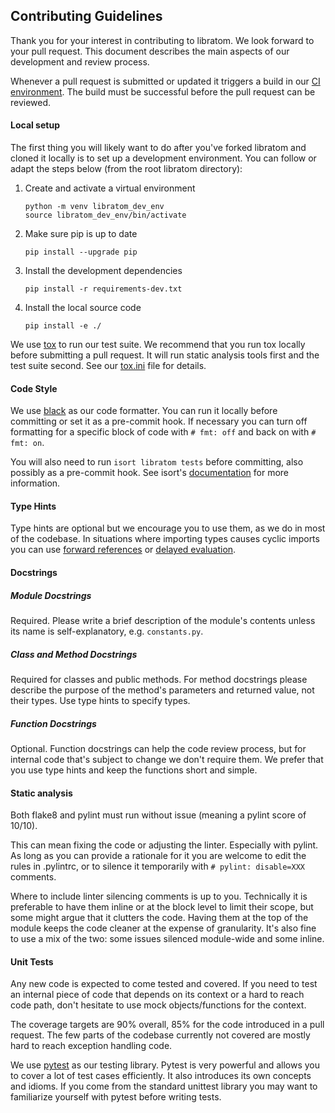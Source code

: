 ## Contributing Guidelines

Thank you for your interest in contributing to libratom. We look forward to your pull request. This document describes the main aspects of our development and review process.

Whenever a pull request is submitted or updated it triggers a build in our [CI environment](https://travis-ci.org/github/libratom/libratom). The build must be successful before the pull request can be reviewed.

#### Local setup
The first thing you will likely want to do after you've forked libratom and cloned it locally is to set up a development environment. You can follow or adapt the steps below (from the root libratom directory):
1. Create and activate a virtual environment
    ```
    python -m venv libratom_dev_env
    source libratom_dev_env/bin/activate
    ```
2. Make sure pip is up to date
    ```
    pip install --upgrade pip
    ```
3. Install the development dependencies
   ```
   pip install -r requirements-dev.txt
   ```
4. Install the local source code
    ```
   pip install -e ./
   ```
   
We use [tox](https://tox.readthedocs.io/en/latest/) to run our test suite. We recommend that you run tox locally before submitting a pull request. It will run static analysis tools first and the test suite second. See our [tox.ini](https://github.com/libratom/libratom/blob/master/tox.ini) file for details.

#### Code Style
We use [black](https://black.readthedocs.io/en/stable/) as our code formatter. You can run it locally before committing or set it as a pre-commit hook. If necessary you can turn off formatting for a specific block of code with `# fmt: off` and back on with `# fmt: on`.

You will also need to run `isort libratom tests` before committing, also possibly as a pre-commit hook. See isort's [documentation](https://pycqa.github.io/isort/) for more information.

#### Type Hints
Type hints are optional but we encourage you to use them, as we do in most of the codebase. In situations where importing types causes cyclic imports you can use [forward references](https://www.python.org/dev/peps/pep-0484/#forward-references) or [delayed evaluation](https://www.python.org/dev/peps/pep-0563/).

#### Docstrings
##### Module Docstrings
Required. Please write a brief description of the module's contents unless its name is self-explanatory, e.g. `constants.py`.

##### Class and Method Docstrings
Required for classes and public methods. For method docstrings please describe the purpose of the method's parameters and returned value, not their types. Use type hints to specify types.

##### Function Docstrings
Optional. Function docstrings can help the code review process, but for internal code that's subject to change we don't require them. We prefer that you use type hints and keep the functions short and simple. 

#### Static analysis
Both flake8 and pylint must run without issue (meaning a pylint score of 10/10).

This can mean fixing the code or adjusting the linter. Especially with pylint. As long as you can provide a rationale for it you are welcome to edit the rules in .pylintrc, or to silence it temporarily with `# pylint: disable=XXX` comments.

Where to include linter silencing comments is up to you. Technically it is preferable to have them inline or at the block level to limit their scope, but some might argue that it clutters the code. Having them at the top of the module keeps the code cleaner at the expense of granularity. It's also fine to use a mix of the two: some issues silenced module-wide and some inline.

#### Unit Tests
Any new code is expected to come tested and covered. If you need to test an internal piece of code that depends on its context or a hard to reach code path, don't hesitate to use mock objects/functions for the context.

The coverage targets are 90% overall, 85% for the code introduced in a pull request. The few parts of the codebase currently not covered are mostly hard to reach exception handling code.

We use [pytest](https://docs.pytest.org/en/stable/) as our testing library. Pytest is very powerful and allows you to cover a lot of test cases efficiently. It also introduces its own concepts and idioms. If you come from the standard unittest library you may want to familiarize yourself with pytest before writing tests.

